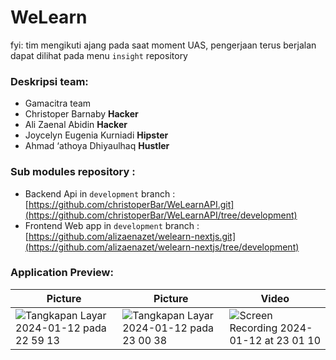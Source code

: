 # WeLearn
fyi: tim mengikuti ajang pada saat moment UAS, pengerjaan terus berjalan dapat dilihat pada menu `insight` repository
### Deskripsi team:
- Gamacitra team 
- Christoper Barnaby <b> Hacker </b>
- Ali Zaenal Abidin <b> Hacker </b>
- Joycelyn Eugenia Kurniadi <b> Hipster </b>
- Ahmad ‘athoya Dhiyaulhaq <b> Hustler </b>

### Sub modules repository : 
- Backend Api in `development` branch : [https://github.com/christoperBar/WeLearnAPI.git](https://github.com/christoperBar/WeLearnAPI/tree/development)
- Frontend Web app in `development` branch  : [https://github.com/alizaenazet/welearn-nextjs.git](https://github.com/alizaenazet/welearn-nextjs/tree/development)

### Application Preview:
| Picture | Picture | Video |
| --- | --- | --- |
| ![Tangkapan Layar 2024-01-12 pada 22 59 13](https://github.com/alizaenazet/WeLearn/assets/96227680/e8831b0c-e5aa-4531-a904-2ccea4804b8e) | ![Tangkapan Layar 2024-01-12 pada 23 00 38](https://github.com/alizaenazet/WeLearn/assets/96227680/a25cd82c-6d8f-4b42-bb3f-b6bf836604ef) | ![Screen Recording 2024-01-12 at 23 01 10](https://github.com/alizaenazet/WeLearn/assets/96227680/615ed486-27f0-4527-bc78-c8c0fa52bef1) |





